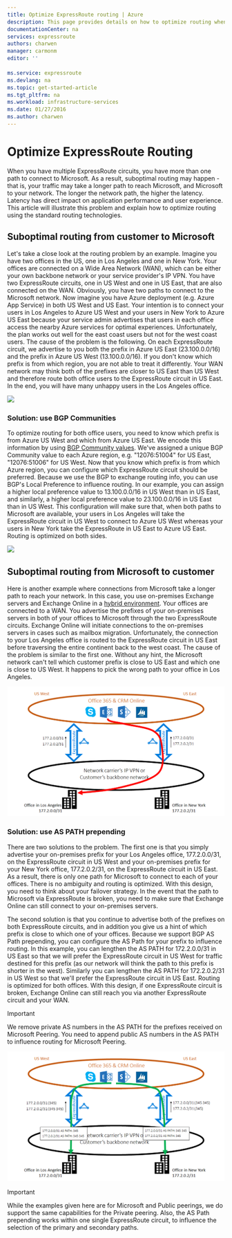 ```yaml
---
title: Optimize ExpressRoute routing | Azure
description: This page provides details on how to optimize routing when a customer has more than one ExpressRoute circuits that connect between Microsoft and the customer's corp network.
documentationCenter: na
services: expressroute
authors: charwen
manager: carmonm
editor: ''

ms.service: expressroute
ms.devlang: na
ms.topic: get-started-article
ms.tgt_pltfrm: na
ms.workload: infrastructure-services
ms.date: 01/27/2016
ms.author: charwen
---
```


# Optimize ExpressRoute Routing
When you have multiple ExpressRoute circuits, you have more than one path to connect to Microsoft. As a result, suboptimal routing may happen - that is, your traffic may take a longer path to reach Microsoft, and Microsoft to your network. The longer the network path, the higher the latency. Latency has direct impact on application performance and user experience. This article will illustrate this problem and explain how to optimize routing using the standard routing technologies.

## Suboptimal routing from customer to Microsoft
Let's take a close look at the routing problem by an example. Imagine you have two offices in the US, one in Los Angeles and one in New York. Your offices are connected on a Wide Area Network (WAN), which can be either your own backbone network or your service provider's IP VPN. You have two ExpressRoute circuits, one in US West and one in US East, that are also connected on the WAN. Obviously, you have two paths to connect to the Microsoft network. Now imagine you have Azure deployment (e.g. Azure App Service) in both US West and US East. Your intention is to connect your users in Los Angeles to Azure US West and your users in New York to Azure US East because your service admin advertises that users in each office access the nearby Azure services for optimal experiences. Unfortunately, the plan works out well for the east coast users but not for the west coast users. The cause of the problem is the following. On each ExpressRoute circuit, we advertise to you both the prefix in Azure US East (23.100.0.0/16) and the prefix in Azure US West (13.100.0.0/16). If you don't know which prefix is from which region, you are not able to treat it differently. Your WAN network may think both of the prefixes are closer to US East than US West and therefore route both office users to the ExpressRoute circuit in US East. In the end, you will have many unhappy users in the Los Angeles office.

![](./media/expressroute-optimize-routing/expressroute-case1-problem.png)

### Solution: use BGP Communities
To optimize routing for both office users, you need to know which prefix is from Azure US West and which from Azure US East. We encode this information by using [BGP Community values](expressroute-routing.md). We've assigned a unique BGP Community value to each Azure region, e.g. "12076:51004" for US East, "12076:51006" for US West. Now that you know which prefix is from which Azure region, you can configure which ExpressRoute circuit should be preferred. Because we use the BGP to exchange routing info,  you can use BGP's Local Preference to influence routing. In our example, you can assign a higher local preference value to 13.100.0.0/16 in US West than in US East, and similarly, a higher local preference value to 23.100.0.0/16 in US East than in US West. This configuration will make sure that, when both paths to Microsoft are available, your users in Los Angeles will take the ExpressRoute circuit in US West to connect to Azure US West whereas your users in New York take the ExpressRoute in US East to Azure US East. Routing is optimized on both sides. 

![](./media/expressroute-optimize-routing/expressroute-case1-solution.png)

## Suboptimal routing from Microsoft to customer
Here is another example where connections from Microsoft take a longer path to reach your network. In this case, you use on-premises Exchange servers and Exchange Online in a [hybrid environment](https://technet.microsoft.com/library/jj200581%28v=exchg.150%29.aspx). Your offices are connected to a WAN. You advertise the prefixes of your on-premises servers in both of your offices to Microsoft through the two ExpressRoute circuits. Exchange Online will initiate connections to the on-premises servers in cases such as mailbox migration. Unfortunately, the connection to your Los Angeles office is routed to the ExpressRoute circuit in US East before traversing the entire continent back to the west coast. The cause of the problem is similar to the first one. Without any hint, the Microsoft network can't tell which customer prefix is close to US East and which one is close to US West. It happens to pick the wrong path to your office in Los Angeles.

![](./media/expressroute-optimize-routing/expressroute-case2-problem.png)

### Solution: use AS PATH prepending
There are two solutions to the problem. The first one is that you simply advertise your on-premises prefix for your Los Angeles office, 177.2.0.0/31, on the ExpressRoute circuit in US West and your on-premises prefix for your New York office, 177.2.0.2/31, on the ExpressRoute circuit in US East. As a result, there is only one path for Microsoft to connect to each of your offices. There is no ambiguity and routing is optimized. With this design, you need to think about your failover strategy. In the event that the path to Microsoft via ExpressRoute is broken, you need to make sure that Exchange Online can still connect to your on-premises servers. 

The second solution is that you continue to advertise both of the prefixes on both ExpressRoute circuits, and in addition you give us a hint of which prefix is close to which one of your offices. Because we support BGP AS Path prepending, you can configure the AS Path for your prefix to influence routing. In this example, you can lengthen the AS PATH for 172.2.0.0/31 in US East so that we will prefer the ExpressRoute circuit in US West for traffic destined for this prefix (as our network will think the path to this prefix is shorter in the west). Similarly you can lengthen the AS PATH for 172.2.0.2/31 in US West so that we'll prefer the ExpressRoute circuit in US East. Routing is optimized for both offices. With this design, if one ExpressRoute circuit is broken, Exchange Online can still reach you via another ExpressRoute circuit and your WAN. 

>[!IMPORTANT]
> We remove private AS numbers in the AS PATH for the prefixes received on Microsoft Peering. You need to append public AS numbers in the AS PATH to influence routing for Microsoft Peering.

![](./media/expressroute-optimize-routing/expressroute-case2-solution.png)

>[!IMPORTANT]
> While the examples given here are for Microsoft and Public peerings, we do support the same capabilities for the Private peering. Also, the AS Path prepending works within one single ExpressRoute circuit, to influence the selection of the primary and secondary paths.